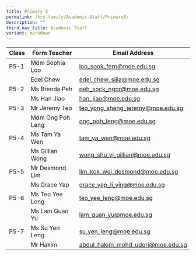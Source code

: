 ```yaml
---
title: Primary 5
permalink: /kcs-family/Academic-Staff/Primary5/
description: ""
third_nav_title: Academic Staff
variant: markdown
---
```

| Class | Form Teacher | Email Address |
| -------- | -------- | -------- |
| P5-1     | Mdm Sophia Loo     | loo_sook_fern@moe.edu.sg     |
|      |    Edel Chew  |  edel_chew_sijia@moe.edu.sg    |
| P5-2     | Ms Brenda Peh    | peh_sock_ngor@moe.edu.sg     |
|      | Ms Han Jiao     | han_jiao@moe.edu.sg     |
| P5-3     | Mr Jeremy Teo     | teo_yong_sheng_jeremy@moe.edu.sg     |
|      | Mdm Ong Poh Leng     | ong_poh_leng@moe.edu.sg     |
| P5-4     | Ms Tam Ya Wen     | tam_ya_wen@moe.edu.sg     |
|      | Ms Gillian Wong     | wong_shu_yi_gillian@moe.edu.sg     |
| P5-5     | Mr Desmond Lim     | lim_kok_wei_desmond@moe.edu.sg     |
|      | Ms Grace Yap     | grace_yap_li_ying@moe.edu.sg     |
| P5-6     | Ms Teo Yee Leng     | teo_yee_leng@moe.edu.sg     |
|      | Ms Lam Guan Yu     | lam_guan_yu@moe.edu.sg     |
| P5-7  | Ms Su Yen Leng     | su_yen_leng@moe.edu.sg     |
|      | Mr Hakim     | abdul_hakim_mohd_udori@moe.edu.sg     |